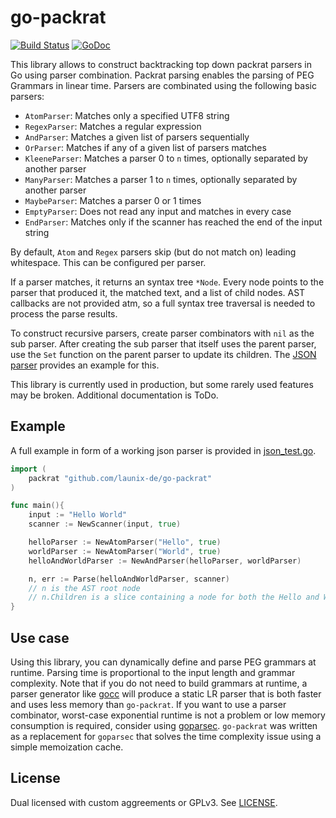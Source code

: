 go-packrat
============================

[![Build Status](https://travis-ci.com/launix-de/go-packrat.svg?branch=master)](https://travis-ci.com/launix-de/go-packrat)
[![GoDoc](https://godoc.org/github.com/launix-de/go-packrat?status.png)](https://godoc.org/github.com/launix-de/go-packrat)


This library allows to construct backtracking top down packrat parsers in Go using parser combination. Packrat parsing enables the parsing of PEG Grammars in linear time. Parsers are combinated using the following basic parsers:

- `AtomParser`: Matches only a specified UTF8 string
- `RegexParser`: Matches a regular expression
- `AndParser`: Matches a given list of parsers sequentially
- `OrParser`: Matches if any of a given list of parsers matches
- `KleeneParser`: Matches a parser 0 to `n` times, optionally separated by another parser
- `ManyParser`: Matches a parser 1 to `n` times, optionally separated by another parser
- `MaybeParser`: Matches a parser 0 or 1 times
- `EmptyParser`: Does not read any input and matches in every case
- `EndParser`: Matches only if the scanner has reached the end of the input string 

By default, `Atom` and `Regex` parsers skip (but do not match on) leading whitespace. This can be configured per parser.

If a parser matches, it returns an syntax tree `*Node`. Every node points to the parser that produced it, the matched text, and a list of child nodes. AST callbacks are not provided atm, so a full syntax tree traversal is needed to process the parse results.

To construct recursive parsers, create parser combinators with `nil` as the sub parser. After creating the sub parser that itself uses the parent parser, use the `Set` function on the parent parser to update its children. The [JSON parser](./json_test.go) provides an example for this.

This library is currently used in production, but some rarely used features may be broken. Additional documentation is ToDo.

Example
-----------

A full example in form of a working json parser is provided in [json_test.go](./json_test.go).

```go
import (
    packrat "github.com/launix-de/go-packrat"
)

func main(){
    input := "Hello World"
    scanner := NewScanner(input, true)

    helloParser := NewAtomParser("Hello", true)
    worldParser := NewAtomParser("World", true)
    helloAndWorldParser := NewAndParser(helloParser, worldParser)

    n, err := Parse(helloAndWorldParser, scanner)
    // n is the AST root node
    // n.Children is a slice containing a node for both the Hello and World parser
}
```

Use case
-----------
Using this library, you can dynamically define and parse PEG grammars at runtime. Parsing time is proportional to the input length and grammar complexity. Note that if you do not need to build grammars at runtime, a parser generator like [gocc](https://github.com/goccmack/gocc) will produce a static LR parser that is both faster and uses less memory than `go-packrat`. If you want to use a parser combinator, worst-case exponential runtime is not a problem or low memory consumption is required, consider using [goparsec](https://github.com/prataprc/goparsec). `go-packrat` was written as a replacement for `goparsec` that solves the time complexity issue using a simple memoization cache. 

License
------------
Dual licensed with custom aggreements or GPLv3. See [LICENSE](./LICENSE).
